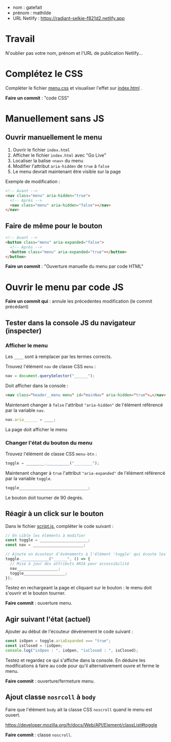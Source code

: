 - nom : gatefait 
- prénom : mathilde 
- URL Netlify : https://radiant-selkie-f821d2.netlify.app

# Travail

N'oublier pas votre nom, prénom et l'URL de publication Netlify...

# Complétez le CSS

Compléter le fichier [menu.css](/src/css/components/menu.css) et visualiser l'effet sur [index.html](/index.html) .

**Faire un commit** : "code CSS"

# Manuellement sans JS

## Ouvrir manuellement le menu

1. Ouvrir le fichier `index.html`
2. Afficher le fichier `index.html` avec "Go Live"
3. Localiser la balise `<nav>` du menu
4. Modifier l'attribut `aria-hidden` de `true` à `false`
5. Le menu devrait maintenant être visible sur la page

Exemple de modification :

```html
<!-- Avant -->
<nav class="menu" aria-hidden="true">
  <!-- Après -->
  <nav class="menu" aria-hidden="false"></nav>
</nav>
```

## Faire de même pour le bouton

```html
<!-- Avant -->
<button class="menu" aria-expanded="false">
  <!-- Après -->
  <button class="menu" aria-expanded="true"></button>
</button>
```

**Faire un commit** : "Ouverture manuelle du menu par code HTML"

# Ouvrir le menu par code JS

**Faire un commit qui** : annule les précedentes modification (le commit précédant)

## Tester dans la console JS du navigateur (inspecter)

### Afficher le menu

Les `____` sont à remplacer par les termes corrects.

Trouvez l'élément `nav` de classe CSS `menu` :

```js
nav = document.querySelector("______");
```

Doit afficher dans la console :

```html
<nav class=​"header__menu menu" id=​"mainNav" aria-hidden=​"true">​…​</nav>
```

Maintenant changer à `false` l'attribut `"aria-hidden"` de l'élément référencé par la variable `nav`.

```js
nav.aria______ = ____;
```

La page doit afficher le menu

### Changer l'état du bouton du menu

Trouvez l'élément de classe CSS `menu-btn` :

```js
toggle = ________.__________("________");
```

Maintenant changer à `true` l'attribut `"aria-expanded"` de l'élément référencé par la variable `toggle`.

```js
toggle______________________________;
```

Le bouton doit tourner de 90 degrés.

## Réagir à un click sur le bouton

Dans le fichier [script.js](/src/js/script.js), compléter le code suivant :

```js
// On cible les éléments à modifier
const toggle = _____________________;
const nav = ______________________;

// Ajoute un écouteur d'événements à l'élément 'toggle' qui écoute les événements 'click'.
toggle.____________("______", () => {
  // Mise à jour des attributs ARIA pour accessibilité
  nav__________________;
  toggle__________________;
});
```

Testez en rechargeant la page et cliquant sur le bouton : le menu doit s'ouvrir et le bouton tourner.

**Faire commit** : ouverture menu.

## Agir suivant l'état (actuel)

Ajouter au début de l'écouteur dévénement le code suivant :

```js
const isOpen = toggle.ariaExpanded === "true";
const isClosed = !isOpen;
console.log("isOpen : ", isOpen, "isClosed : ", isClosed);
```

Testez et regardez ce qui s'affiche dans la console. En déduire les modifications à faire au code pour qu'il alternativement ouvre et ferme le menu.

**Faire commit** : ouverture/fermeture menu.

## Ajout classe `nosrcoll` à `body`

Faire que l'élément `body` ait la classe CSS `noscroll` quand le menu est ouvert.

https://developer.mozilla.org/fr/docs/Web/API/Element/classList#toggle

**Faire commit** : classe `noscroll`.
